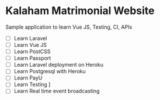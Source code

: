 # Kalaham Matrimonial Website 

Sample application to learn Vue JS, Testing, CI, APIs 


- [ ] Learn Laravel 
- [ ] Learn Vue JS
- [ ] Learn PostCSS
- [ ] Learn Passport 
- [ ] Learn Laravel deployment on Heroku 
- [ ] Learn Postgresql with Heroku 
- [ ] Learn PayU 
- [ ] Learn Testing ]
- [ ] Learn Real time event broadcasting 